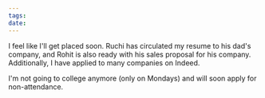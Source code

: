 ```yaml
---
tags: 
date:
---
```

I feel like I'll get placed soon. Ruchi has circulated my resume to his dad's company, and Rohit is also ready with his sales proposal for his company. Additionally, I have applied to many companies on Indeed.

I'm not going to college anymore (only on Mondays) and will soon apply for non-attendance.